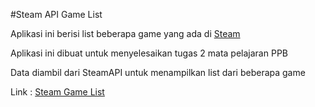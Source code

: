 #Steam API Game List

Aplikasi ini berisi list beberapa game yang ada di [Steam](store.steampowered.com/)

Aplikasi ini dibuat untuk menyelesaikan tugas 2 mata pelajaran PPB

Data diambil dari SteamAPI untuk menampilkan list dari beberapa game

Link : [Steam Game List](https://drive.google.com/file/d/136eXVMGFWBrHkGlC3yhEQVJo8Kx_3f1q/view?usp=sharing)